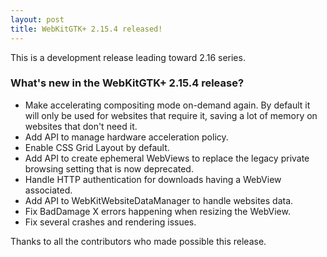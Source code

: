 ```yaml
---
layout: post
title: WebKitGTK+ 2.15.4 released!
---
```


This is a development release leading toward 2.16 series.

### What's new in the WebKitGTK+ 2.15.4 release?

 - Make accelerating compositing mode on-demand again. By default it will only be used for websites
   that require it, saving a lot of memory on websites that don't need it.
 - Add API to manage hardware acceleration policy.
 - Enable CSS Grid Layout by default.
 - Add API to create ephemeral WebViews to replace the legacy private browsing setting that is now
   deprecated.
 - Handle HTTP authentication for downloads having a WebView associated.
 - Add API to WebKitWebsiteDataManager to handle websites data.
 - Fix BadDamage X errors happening when resizing the WebView.
 - Fix several crashes and rendering issues.

Thanks to all the contributors who made possible this release.
